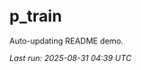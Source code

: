 # p_train

Auto-updating README demo.

<!--START_SECTION:status-->
_Last run: 2025-08-31 04:39 UTC_
<!--END_SECTION:status-->
































































































































































































































